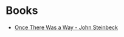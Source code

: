 # Books

- [Once There Was a Way - John Steinbeck](https://github.com/mertingen/books/blob/master/Once_There_Was_a_War/README.md)
